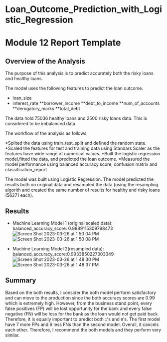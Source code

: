 # Loan_Outcome_Prediction_with_Logistic_Regression
# Module 12 Report Template

## Overview of the Analysis

The purpose of this analysis is to predict accurately both the risky loans and healthy loans.

The model uses the following features to predict the loan outcome.
* loan_size
* interest_rate
**borrower_income
**debt_to_income
**num_of_accounts
**derogatory_marks
**total_debt

The data hold 75036 healthy loans and 2500 risky loans data. This is considered to be imbalanced data.

The workflow of the analysis as follows:

*Splited the data using train_test_split and defined the random state.
*Scaled the features for test and training data using Standars Scaler as the features have wide range of numerical values.
*Built the logistic regression model,fitted the data, and predicted the loan outcome.
*Measured the model performance using balanced accuracy score, confusion matrix and classification_report.

The model was built using Logistic Regression. The model predicted the results both on original data and resampled the data (using the resampling algorith and created the same number of results for healthy and risky loans (56271 each).

## Results

* Machine Learning Model 1 (original scaled data):
  balanced_accuracy_score: 0.9889115309798473
  ![Screen Shot 2023-03-26 at 1 50 04 PM](https://user-images.githubusercontent.com/113545468/227794451-8e4642bd-57b1-4809-ba92-08d6bfcadcff.png)
  ![Screen Shot 2023-03-26 at 1 50 08 PM](https://user-images.githubusercontent.com/113545468/227794455-1125203f-3ba0-4a15-9a62-09297dfe1c7e.png)

* Machine Learning Model 2(resampled data):
  balanced_accuracy_score:0.9933850227303349
  ![Screen Shot 2023-03-26 at 1 48 30 PM](https://user-images.githubusercontent.com/113545468/227794392-da7662aa-d085-4116-84e6-310f9771ca91.png)
  ![Screen Shot 2023-03-26 at 1 48 37 PM](https://user-images.githubusercontent.com/113545468/227794403-da00189e-403e-46f2-b20a-d91256cc520f.png)

 

## Summary


Based on the both results, I consider the both model perform satisfactory and can move to the production since the both accuracy scores are 0.99 which is extremely high. However, from the business stand point, every false positives (FP) will be lost opportunity for the bank and every false negative (FN) will be loss for the bank as the loan would not get paid back. Therefore, it is equally important to predict both `1`'s and `0`'s. The first model have 7 more FPs and 6 less FNs than the second model. Overall, it cancels each other. Therefore, I recommend the both models and they perform very similar.


